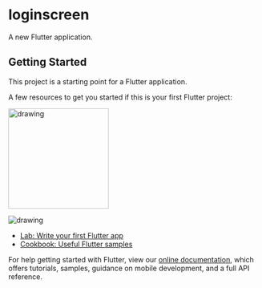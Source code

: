 # loginscreen

A new Flutter application.

## Getting Started

This project is a starting point for a Flutter application.

A few resources to get you started if this is your first Flutter project:

<img src="https://user-images.githubusercontent.com/27687969/57206972-802be680-6fe7-11e9-8183-25422b61c55f.png" alt="drawing" style="width:200px;"/>

![drawing](https://user-images.githubusercontent.com/27687969/57206972-802be680-6fe7-11e9-8183-25422b61c55f.png)

- [Lab: Write your first Flutter app](https://flutter.io/docs/get-started/codelab)
- [Cookbook: Useful Flutter samples](https://flutter.io/docs/cookbook)

For help getting started with Flutter, view our 
[online documentation](https://flutter.io/docs), which offers tutorials, 
samples, guidance on mobile development, and a full API reference.
